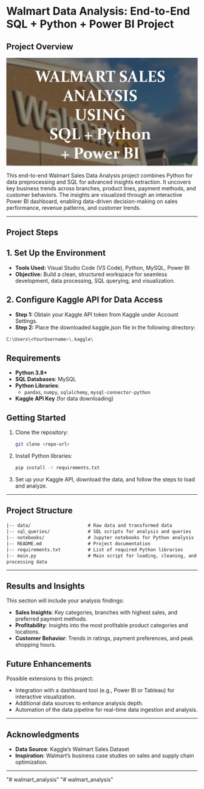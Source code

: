 # Walmart Data Analysis: End-to-End SQL + Python + Power BI Project

## Project Overview

![Project Pipeline](https://github.com/PrachiSwarnim/walmart_analysis/blob/main/walmart_cover.jpg)

This end-to-end Walmart Sales Data Analysis project combines Python for data preprocessing and SQL for advanced insights extraction. It uncovers key business trends across branches, product lines, payment methods, and customer behaviors. The insights are visualized through an interactive Power BI dashboard, enabling data-driven decision-making on sales performance, revenue patterns, and customer trends.

---

## Project Steps
## 1. Set Up the Environment
- **Tools Used:** Visual Studio Code (VS Code), Python, MySQL, Power BI
- **Objective:** Build a clean, structured workspace for seamless development, data processing, SQL querying, and visualization.

## 2. Configure Kaggle API for Data Access
- **Step 1:** Obtain your Kaggle API token from Kaggle under Account Settings.
- **Step 2:** Place the downloaded kaggle.json file in the following directory:
```bash
C:\Users\<YourUsername>\.kaggle\
```
     
## Requirements

- **Python 3.8+**
- **SQL Databases**: MySQL
- **Python Libraries**:
  - `pandas`, `numpy`, `sqlalchemy`, `mysql-connector-python`
- **Kaggle API Key** (for data downloading)

## Getting Started

1. Clone the repository:
   ```bash
   git clone <repo-url>
   ```
2. Install Python libraries:
   ```bash
   pip install -r requirements.txt
   ```
3. Set up your Kaggle API, download the data, and follow the steps to load and analyze.

---

## Project Structure

```plaintext
|-- data/                     # Raw data and transformed data
|-- sql_queries/              # SQL scripts for analysis and queries
|-- notebooks/                # Jupyter notebooks for Python analysis
|-- README.md                 # Project documentation
|-- requirements.txt          # List of required Python libraries
|-- main.py                   # Main script for loading, cleaning, and processing data
```
---

## Results and Insights

This section will include your analysis findings:
- **Sales Insights**: Key categories, branches with highest sales, and preferred payment methods.
- **Profitability**: Insights into the most profitable product categories and locations.
- **Customer Behavior**: Trends in ratings, payment preferences, and peak shopping hours.

## Future Enhancements

Possible extensions to this project:
- Integration with a dashboard tool (e.g., Power BI or Tableau) for interactive visualization.
- Additional data sources to enhance analysis depth.
- Automation of the data pipeline for real-time data ingestion and analysis.
  
---

## Acknowledgments

- **Data Source**: Kaggle’s Walmart Sales Dataset
- **Inspiration**: Walmart’s business case studies on sales and supply chain optimization.

---
"# walmart_analysis" 
"# walmart_analysis" 

